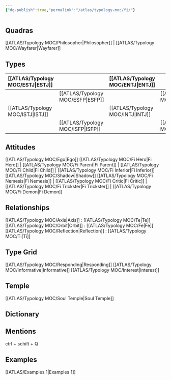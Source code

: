 ```yaml
---
{"dg-publish":true,"permalink":"/atlas/typology-moc/fi/"}
---
```



## Quadras
[[ATLAS/Typology MOC/Philosopher\|Philosopher]] | [[ATLAS/Typology MOC/Wayfarer\|Wayfarer]] 

## Types 

| [[ATLAS/Typology MOC/ESTJ\|ESTJ]]&nbsp; |  |  [[ATLAS/Typology MOC/ENTJ\|ENTJ]]      |  |
|:---------------|:-----------|:---------------|:---------------|
|  | [[ATLAS/Typology MOC/ESFP\|ESFP]]   |  | [[ATLAS/Typology MOC/ENFP\|ENFP]]       |
| [[ATLAS/Typology MOC/ISTJ\|ISTJ]]       | |  [[ATLAS/Typology MOC/INTJ\|INTJ]]      |   |
|  |  [[ATLAS/Typology MOC/ISFP\|ISFP]]  |    | [[ATLAS/Typology MOC/INFP\|INFP]]       |  

## Attitudes
[[ATLAS/Typology MOC/Ego\|Ego]]
[[ATLAS/Typology MOC/Fi Hero\|Fi Hero]] | [[ATLAS/Typology MOC/Fi Parent\|Fi Parent]] | [[ATLAS/Typology MOC/Fi Child\|Fi Child]] | [[ATLAS/Typology MOC/Fi Inferior\|Fi Inferior]]
[[ATLAS/Typology MOC/Shadow\|Shadow]] 
[[ATLAS/Typology MOC/Fi Nemesis\|Fi Nemesis]] | [[ATLAS/Typology MOC/Fi Critic\|Fi Critic]] | [[ATLAS/Typology MOC/Fi Trickster\|Fi Trickster]] | [[ATLAS/Typology MOC/Fi Demon\|Fi Demon]]

## Relationships 
[[ATLAS/Typology MOC/Axis\|Axis]] : [[ATLAS/Typology MOC/Te\|Te]] 
[[ATLAS/Typology MOC/Orbit\|Orbit]] :  [[ATLAS/Typology MOC/Fe\|Fe]] 
[[ATLAS/Typology MOC/Reflection\|Reflection]]  : [[ATLAS/Typology MOC/Ti\|Ti]]

## Type Grid 
[[ATLAS/Typology MOC/Responding\|Responding]]
[[ATLAS/Typology MOC/Informative\|Informative]]
[[ATLAS/Typology MOC/Interest\|Interest]] 

## Temple 
[[ATLAS/Typology MOC/Soul Temple\|Soul Temple]]

## Dictionary


## Mentions 
ctrl + schift + Q

## Examples 
[[ATLAS/Examples 1\|Examples 1]] 

